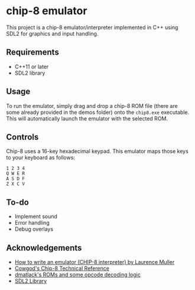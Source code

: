 # chip-8 emulator

This project is a chip-8 emulator/interpreter implemented in C++ using SDL2 for graphics and input handling.

## Requirements

- C++11 or later
- SDL2 library

## Usage

To run the emulator, simply drag and drop a chip-8 ROM file (there are some already provided in the demos folder) onto the `chip8.exe` executable. This will automatically launch the emulator with the selected ROM.

## Controls

Chip-8 uses a 16-key hexadecimal keypad. This emulator maps those keys to your keyboard as follows:

```
1 2 3 4
Q W E R
A S D F
Z X C V
```

## To-do

- Implement sound
- Error handling
- Debug overlays

## Acknowledgements

- [How to write an emulator (CHIP-8 interpreter) by Laurence Muller](https://www.libsdl.org/)
- [Cowgod's Chip-8 Technical Reference](http://devernay.free.fr/hacks/chip8/C8TECH10.HTM)
- [dmatlack's ROMs and some opcode decoding logic](https://github.com/dmatlack/chip8)
- [SDL2 Library](https://www.libsdl.org/)

